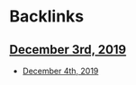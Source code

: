 
# Backlinks
## [December 3rd, 2019](<December 3rd, 2019.md>)
- [December 4th, 2019](<December 4th, 2019.md>)

